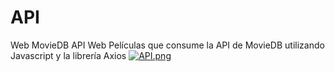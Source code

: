 # API 
Web MovieDB API Web Películas que consume la API de MovieDB utilizando Javascript y la librería Axios
[![API.png](https://i.postimg.cc/6qRSkzLs/API.png)](https://postimg.cc/dZs4d2xn)
